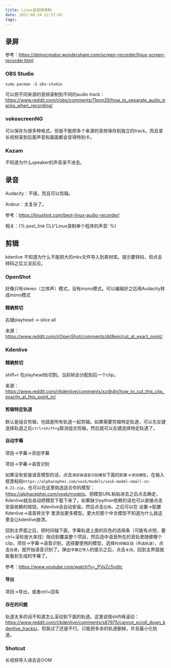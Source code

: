 ```yaml
---
title: Linux音视频录制
date: 2022-08-24 12:57:45
tags:
---
```


## 录屏

参考：<https://democreator.wondershare.com/screen-recorder/linux-screen-recorder.html>

### OBS Studio

```shell
sudo pacman -S obs-studio
```

可以把不同来源的音频录制到不同的audio track：<https://www.reddit.com/r/obs/comments/11pnn29/how_to_separate_audio_tracks_when_recording/>

### vokoscreenNG

可以保存为很多种格式。但是不能把多个来源的音频保存到独立的track。而且录长视频录到后面声音和画面都会变得特别卡。

### Kazam

不知道为什么speaker的声音录不进去。

## 录音

Audacity：不错，而且可以剪辑。

Ardour：太复杂了。

参考：<https://linuxhint.com/best-linux-audio-recorder/>

相关：{% post_link CLI/'Linux录制单个程序的声音' %}

## 剪辑

kdenlive
不知道为什么不能把大的mkv文件导入到素材库。提示要转码，但点击转码之后又没反应。

### OpenShot

好像只有stereo（立体声）模式，没有mono模式。可以编辑好之后用Audacity转成mono模式

#### 精确剪切

右键playhead -> slice all

来源：<https://www.reddit.com/r/OpenShot/comments/dd8epj/cut_at_exact_point/>

### Kdenlive

#### 精确剪切

shift+r 在playhead处切割。当前帧会分配到后一个clip。

来源：<https://www.reddit.com/r/kdenlive/comments/xzdh4n/how_to_cut_this_clip_exactly_at_this_point_in/>

#### 剪辑特定轨道

默认是组合剪辑，也就是所有轨道一起剪辑。如果需要剪辑特定轨道，可以先左键选择轨道之后`ctrl+shift+g`取消组合剪辑，然后就可以左键选择特定轨道了。

#### 自动字幕

项目->字幕->添加字幕

项目->字幕->语音识别

如果没有安装语音模型的话，点击`请安装语音识别模型`下面的`配置`->`添加模型`，在输入框里粘贴`https://alphacephei.com/vosk/models/vosk-model-small-cn-0.22.zip`，也可以在这里挑选适合你的模型：<https://alphacephei.com/vosk/models>。把模型URL粘贴进去之后点击确定，Kdenlive就会自动把模型下载下来了。如果缺少python依赖的话也可以直接点击安装依赖的按钮，Kdenlive会自动安装。然后点击`应用`。之后可以在 设置->配置Kdenlive->语音转文字 里添加更多模型。更大的那个中文模型不知道为什么我这里会让kdenlive崩溃。

回到主界面之后，把时间轴下面，字幕轨道上面的灰色的选择条（可能有点短，要ctrl+滚轮放大来找）拖动到覆盖整个项目，然后选中语音所在的音轨里随便哪个clip，项目->字幕->语音识别，选择要使用的模型，选择`时间轴区段（所选轨道）`，点击`处理`，就开始语音识别了。弹出`字幕已导入`的提示之后，点击`关闭`，回到主界面就能看到生成的字幕了。

参考：<https://www.youtube.com/watch?v=_PVsZc5vdtc>

#### 导出

项目->导出，或者ctrl+回车

#### 存在的问题

轨道太多的话不知道怎么滚动到下面的轨道。这里说按shift再滚动：<https://www.reddit.com/r/kdenlive/comments/s87975/cannot_scroll_down_kdenlive_tracks/>。但我试了还是不行。只能把多余的轨道删掉，并且最小化轨道。

### Shotcut

长视频导入进去会OOM
